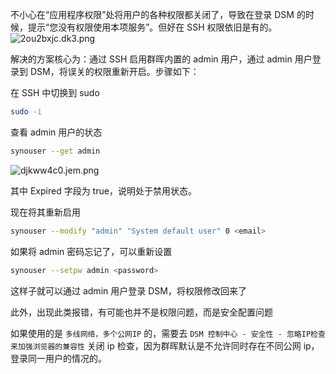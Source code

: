 ---
---

不小心在“应用程序权限”处将用户的各种权限都关闭了，导致在登录 DSM 的时候，提示“您没有权限使用本项服务”。但好在 SSH 权限依旧是有的。![2ou2bxjc.dk3.png](https://oss.puppetdevz.top/image/note/5cec30083d81ed894916e3d250fe49f6.png)

<!--more-->

解决的方案核心为：通过 SSH 启用群晖内置的 admin 用户，通过 admin 用户登录到 DSM，将误关的权限重新开启。步骤如下：

在 SSH 中切换到 sudo

```sh
sudo -i
```

查看 admin 用户的状态

```sh
synouser --get admin
```

![djkww4c0.jem.png](https://oss.puppetdevz.top/image/note/5bf9a1f7d8cd566a23ff1c76c8a5d9cc.png)

其中 Expired 字段为 true，说明处于禁用状态。

现在将其重新启用

```sh
synouser --modify "admin" "System default user" 0 <email>
```

如果将 admin 密码忘记了，可以重新设置

```sh
synouser --setpw admin <password>
```

这样子就可以通过 admin 用户登录 DSM，将权限修改回来了

此外，出现此类报错，有可能也并不是权限问题，而是安全配置问题

如果使用的是 `多线网络，多个公网IP` 的，需要去 `DSM 控制中心 - 安全性 - 忽略IP检查来加强浏览器的兼容性` 关闭 ip 检查，因为群晖默认是不允许同时存在不同公网 ip，登录同一用户的情况的。
